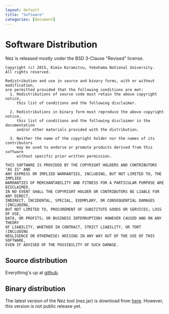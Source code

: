 ```yaml
---
layout: default
title: "Software"
categories: [document]
---
```


# Software Distribution

Nez is released mostly under the BSD 3-Clause "Revised" license.

~~~
Copyright (c) 2015, Kimio Kuramitsu, Yokohama National University.
All rights reserved.

Redistribution and use in source and binary forms, with or without modification, 
are permitted provided that the following conditions are met:
  1. Redistributions of source code must retain the above copyright notice, 
     this list of conditions and the following disclaimer.
 
  2. Redistributions in binary form must reproduce the above copyright notice, 
     this list of conditions and the following disclaimer in the documentation 
     and/or other materials provided with the distribution.

  3. Neither the name of the copyright holder nor the names of its contributors 
     may be used to endorse or promote products derived from this software 
     without specific prior written permission.
     
THIS SOFTWARE IS PROVIDED BY THE COPYRIGHT HOLDERS AND CONTRIBUTORS "AS IS" AND 
ANY EXPRESS OR IMPLIED WARRANTIES, INCLUDING, BUT NOT LIMITED TO, THE IMPLIED 
WARRANTIES OF MERCHANTABILITY AND FITNESS FOR A PARTICULAR PURPOSE ARE DISCLAIMED. 
IN NO EVENT SHALL THE COPYRIGHT HOLDER OR CONTRIBUTORS BE LIABLE FOR ANY DIRECT, 
INDIRECT, INCIDENTAL, SPECIAL, EXEMPLARY, OR CONSEQUENTIAL DAMAGES (INCLUDING, 
BUT NOT LIMITED TO, PROCUREMENT OF SUBSTITUTE GOODS OR SERVICES; LOSS OF USE, 
DATA, OR PROFITS; OR BUSINESS INTERRUPTION) HOWEVER CAUSED AND ON ANY THEORY 
OF LIABILITY, WHETHER IN CONTRACT, STRICT LIABILITY, OR TORT (INCLUDING 
NEGLIGENCE OR OTHERWISE) ARISING IN ANY WAY OUT OF THE USE OF THIS SOFTWARE, 
EVEN IF ADVISED OF THE POSSIBILITY OF SUCH DAMAGE.
~~~

## Source distribution

Everything's up at [github](http://github.com/nez-peg/nez).


## Binary distribution

The latest version of the Nez tool (nez.jar) is download from [here](./download/nez.jar). 
However, this version is not public release yet. 

